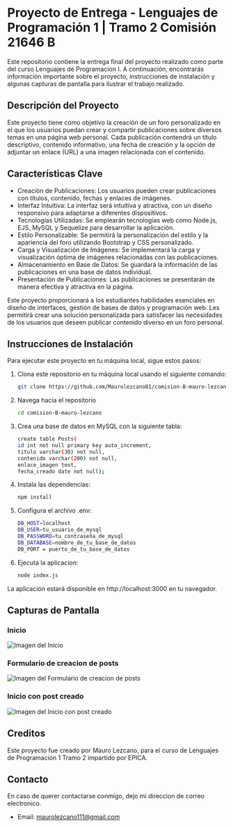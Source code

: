 # Proyecto de Entrega - Lenguajes de Programación 1 | Tramo 2 Comisión 21646 B

Este repositorio contiene la entrega final del proyecto realizado como parte del curso Lenguajes de Programacion I. A continuación, encontrarás información importante sobre el proyecto, instrucciones de instalación y algunas capturas de pantalla para ilustrar el trabajo realizado.

## Descripción del Proyecto

Este proyecto tiene como objetivo la creación de un foro personalizado en el que los usuarios puedan crear y compartir publicaciones sobre diversos temas en una página web personal. Cada publicación contendrá un título descriptivo, contenido informativo, una fecha de creación y la opción de adjuntar un enlace (URL) a una imagen relacionada con el contenido.

## Características Clave
- Creación de Publicaciones: Los usuarios pueden crear publicaciones con títulos, contenido, fechas y enlaces de imágenes.
- Interfaz Intuitiva: La interfaz será intuitiva y atractiva, con un diseño responsivo para adaptarse a diferentes dispositivos.
- Tecnologías Utilizadas: Se emplearán tecnologías web como Node.js, EJS, MySQL y Sequelize para desarrollar la aplicación.
- Estilo Personalizable: Se permitirá la personalización del estilo y la apariencia del foro utilizando Bootstrap y CSS personalizado.
- Carga y Visualización de Imágenes: Se implementará la carga y visualización óptima de imágenes relacionadas con las publicaciones.
- Almacenamiento en Base de Datos: Se guardará la información de las publicaciones en una base de datos individual.
- Presentación de Publicaciones: Las publicaciones se presentarán de manera efectiva y atractiva en la página.

Este proyecto proporcionará a los estudiantes habilidades esenciales en diseño de interfaces, gestión de bases de datos y programación web. Les permitirá crear una solución personalizada para satisfacer las necesidades de los usuarios que deseen publicar contenido diverso en un foro personal.

## Instrucciones de Instalación

Para ejecutar este proyecto en tu máquina local, sigue estos pasos:

1. Clona este repositorio en tu máquina local usando el siguiente comando:
   ```bash
   git clone https://github.com/Maurolezcano81/comision-B-mauro-lezcano.git
2. Navega hacia el repositorio
    ```bash 
    cd comision-B-mauro-lezcano
3. Crea una base de datos en MySQL con la siguiente tabla:
    ```bash 
    create table Posts(
	id int not null primary key auto_increment,
	titulo varchar(30) not null,
	contenido varchar(200) not null,
	enlace_imagen text,
	fecha_creado date not null);
4. Instala las dependencias:
    ```bash
    npm install
5. Configura el archivo .env:
    ```bash
    DB_HOST=localhost
    DB_USER=tu_usuario_de_mysql
    DB_PASSWORD=tu_contraseña_de_mysql
    DB_DATABASE=nombre_de_tu_base_de_datos
    DB_PORT = puerto_de_tu_base_de_datos
6. Ejecuta la aplicacion:
    ```bash
    node index.js
La aplicación estará disponible en http://localhost:3000 en tu navegador.

## Capturas de Pantalla
### Inicio
![Imagen del Inicio](/public/images/repositorio/Index.png)

### Formulario de creacion de posts
![Imagen del Formulario de creacion de posts](/public/images/repositorio/crear_post.png)

### Inicio con post creado
![Imagen del Inicio con post creado](/public/images/repositorio/Index-post.png)

## Creditos
Este proyecto fue creado por Mauro Lezcano, para el curso de Lenguajes de Programación 1 Tramo 2 impartido por EPICA.

## Contacto
En caso de querer contactarse conmigo, dejo mi direccion de correo electronico.
- Email: maurolezcano111@gmail.com